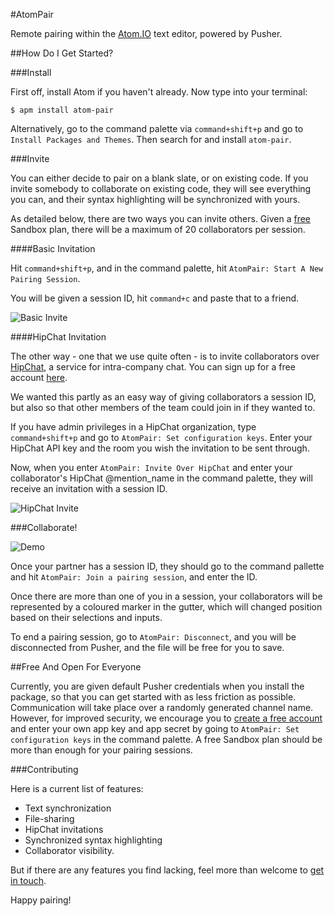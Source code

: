 #AtomPair

Remote pairing within the [Atom.IO](http://atom.io) text editor, powered by Pusher.

##How Do I Get Started?

###Install

First off, install Atom if you haven't already. Now type into your terminal:

    $ apm install atom-pair
    
Alternatively, go to the command palette via `command+shift+p` and go to `Install Packages and Themes`. Then search for and install `atom-pair`.

###Invite

You can either decide to pair on a blank slate, or on existing code. If you invite somebody to collaborate on existing code, they will see everything you can, and their syntax highlighting will be synchronized with yours.

As detailed below, there are two ways you can invite others. Given a [free](http://pusher.com/signup) Sandbox plan, there will be a maximum of 20 collaborators per session.

####Basic Invitation

Hit `command+shift+p`, and in the command palette, hit `AtomPair: Start A New Pairing Session`. 

You will be given a session ID, hit `command+c` and paste that to a friend.

![Basic Invite](https://raw.githubusercontent.com/pusher/atom-pair/blog_post/images/invite.gif)

####HipChat Invitation

The other way - one that we use quite often - is to invite collaborators over [HipChat](http://hipchat.com), a service for intra-company chat. You can sign up for a free account [here](https://www.hipchat.com/sign_up).

We wanted this partly as an easy way of giving collaborators a session ID, but also so that other members of the team could join in if they wanted to. 

If you have admin privileges in a HipChat organization, type `command+shift+p` and go to `AtomPair: Set configuration keys`. Enter your HipChat API key and the room you wish the invitation to be sent through. 

Now, when you enter `AtomPair: Invite Over HipChat` and enter your collaborator's HipChat @mention_name in the command palette, they will receive an invitation with a session ID.

![HipChat Invite](https://raw.githubusercontent.com/pusher/atom-pair/blog_post/images/hipchat.jpg)

###Collaborate!

![Demo](https://raw.githubusercontent.com/pusher/atom-pair/blog_post/images/demo.gif)

Once your partner has a session ID, they should go to the command pallette and hit `AtomPair: Join a pairing session`, and enter the ID. 

Once there are more than one of you in a session, your collaborators will be represented by a coloured marker in the gutter, which will changed position based on their selections and inputs. 

To end a pairing session, go to `AtomPair: Disconnect`, and you will be disconnected from Pusher, and the file will be free for you to save.

##Free And Open For Everyone

Currently, you are given default Pusher credentials when you install the package, so that you can get started with as less friction as possible. Communication will take place over a randomly generated channel name. However, for improved security, we encourage you to [create a free account](http://pusher.com/signup) and enter your own app key and app secret by going to `AtomPair: Set configuration keys` in the command palette. A free Sandbox plan should be more than enough for your pairing sessions.

###Contributing

Here is a current list of features:

* Text synchronization
* File-sharing
* HipChat invitations
* Synchronized syntax highlighting
* Collaborator visibility.

But if there are any features you find lacking, feel more than welcome to [get in touch](jamie@pusher.com).

Happy pairing!

 



